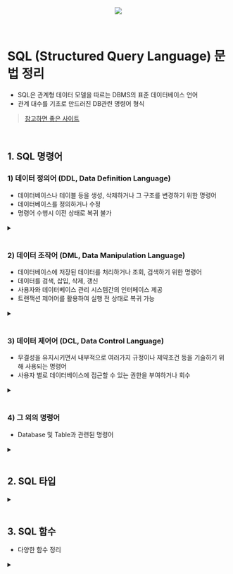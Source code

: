 <div align='center'>
<img src="https://capsule-render.vercel.app/api?type=transparent&color=timeAuto&height=100&section=header&fontSize=50&descSize=20&descAlign=60&descAlignY=83&text=SQL%20Study&desc=Basic%20grammar"/>
</div>
<br><br>


# SQL (Structured Query Language) 문법 정리 
- SQL은 관계형 데이터 모델을 따르는 DBMS의  표준 데이터베이스 언어
- 관계 대수를 기초로 만드러진 DB관련 명령어 형식
> [참고하면 좋은 사이트](https://tcpschool.com/mysql/intro)

<br>

## 1. SQL 명령어 


### 1) 데이터 정의어 (DDL, Data Definition Language)
-  데이터베이스나 테이블 등을 생성, 삭제하거나 그 구조를 변경하기 위한 명령어
-  데이터베이스를 정의하거나 수정
-  명령어 수행시 이전 상태로 복귀 불가
<details><summary>ㅤ</summary>

<br>

> **`CREATE`**  ( DDL 명령어 - **생성** )
<p>: 데이터베이스 오브젝트 생성</p>

```MySQL
# CREATE DATABASE [데이터베이스명];

# CREATE TABLE [테이블명](
[필드명1] [자료형(크기)] NOT NULL AUTO_INCREMENT,
[필드명2] [자료형(크기)] NOT NULL,
[필드명3] [자료형(크기)] );
```

<details><summary>예시 보기</summary>

``` MySQL
CREATE TABLE emp_table
(   emp_id      NUMBER           NOT NULL,
    emp_name    VARCHAR2(100)    NOT NULL,
    gender      VARCHAR2(10)         NULL,
    age         NUMBER               NULL,
    hire_date   DATE                 NULL,
    etc         VARCHAR2(300)        NULL,
    PRIMARY KEY (emp_id)                  );
```

</details><br><br><br>

> **`ALTER`**  ( DDL 명령어 - **변경** )
<p>: 데이터베이스 오브젝트 변경</p>

```MySQL
# ALTER TABLE [테이블명] RENAME [새 테이블명];

# ALTER TABLE [테이블명] MODIFY COLUMN [필드명] [새 필드타입];

# ALTER TABLE [테이블명] CHANGE COLUMN [필드명] [새 필드명] [새 필드타입];

# ALTER TABLE [테이블명] ADD COLUMN [필드명] [필드타입];

# ALTER TABLE [테이블명] DROP COLUMN [필드명];
```

<details><summary>예시 보기</summary>

``` MySQL
ALTER TABLE ex_table RENAME ex_table2;

ALTER TABLE ex_table MODIFY COLUMN ex_column varchar(16) NULL;

ALTER TABLE ex_table CHANGE COLUMN ex_column ex_column2 varchar(16) NULL;

ALTER TABLE ex_table ADD COLUMN ex_column varchar(32) NOT NULL;

ALTER TABLE ex_table DROP COLUMN ex_column;
```

</details><br><br><br>

> **`DROP`**  ( DDL 명령어 - **삭제** )
<p>: 데이터베이스 오브젝트 삭제</p>

```MySQL
# DROP DATABASE [데이터베이스명];

# DROP TABLE [테이블명];
```

<details><summary>예시 보기</summary>

``` MySQL
DROP DATABASE DB_test;

DROP TABLE test_1;

DROP TABLE if exists test_1

DROP user '사용자ID'@localhost;
```

</details><br><br><br>

> **`TRUNCATE`**  ( DDL 명령어 - **삭제** )
<p>: 데이터베이스 오브젝트의 내용 삭제</p>

```MySQL
# TRUNCATE TABLE [테이블명];
```

<details><summary>예시 보기</summary>

``` MySQL
TRUNCATE TABLE test_1
```
[ 출력결과 ]
|ID|Name|ReserveDate|RoomNum|
|--|--|--|--|
|||||


<br><br><br>

</details><br><br><br>

</details><br>

### 2) 데이터 조작어 (DML, Data Manipulation Language)
   -  데이터베이스에 저장된 데이터를 처리하거나 조회, 검색하기 위한 명령어
   -  데이터를 검색, 삽입, 삭제, 갱신
  -  사용자와 데이터베이스 관리 시스템간의 인터페이스 제공
  -  트랜잭션 제어어를 활용하여 실행 전 상태로 복귀 가능

<details><summary>ㅤ</summary>

<br>

> **`SELECT`**  ( DML 명령어 - **데이터 조회** )
<p>: 테이블의 내용을 조회</p>

```MySQL
# SELECTE [필드명] FROM [테이블명];
```

<details><summary>예시 보기</summary>

``` MySQL
SELECT * FROM []

SELECT DISTINCT [필드명] FROM [테이블명]

SELECT [필드명] AS [필드 별칭] FROM [테이블명]

SELECT [필드명1], [필드명2], ... FROM [테이블명] WHERE [필드명]=[조건값]
```

</details><br><br><br>

> **`INSERT`**  ( DML 명령어 - **데이터 삽입** )
<p>: 삽입 형태로 신규 데이터를 테이블에 저장</p>

```MySQL
# INSERT INTO [테이블명]([필드명1], [필드명2], ...)
   VALUES ([데이터값1], [데이터값2], ...);

# INSERT INTO [테이블명]
   VALUES ([데이터값1], [데이터값2], [데이터값3], ...);
```

<details><summary>예시 보기</summary>

``` MySQL
INSERT INTO Reservation VALUES(1, '이순신', '2016-02-16', 1108);

INSERT INTO Reservation(ID, Name) VALUES (3, '김유신');
```
[ 출력결과 ]
|ID|Name|ReserveDate|RoomNum|
|--|--|--|--|
|1|이순신|2016-02-16|1108|
|3|김유신|NULL|NULL|

</details><br><br><br>


> **`UPDATE`**  ( DML 명령어 - **데이터 수정** )
<p>: 데이터의 내용을 수정</p>

```MySQL
# UPDATE [테이블명]
SET [조건 필드명1]=[조건값1], [조건 필드명2]=[조건값2], ...
WHERE [업데이트 하고싶은 필드명]=[업데이트 할 데이터값];
```

<details><summary>예시 보기</summary>

``` MySQL
# 예제 1
UPDATE Reservation
SET RoomNum = 1592
WHERE Name = '이순신';

# 예제 2
UPDATE Reservation
SET RoomNum = 1592;
```
[ 출력결과 1]
|ID|Name|ReserveDate|RoomNum|
|--|--|--|--|
|1|이순신|2016-02-16|1592|
|2|김유신|2002-03-10|1543|
|3|이순신|2024-02-01|1592|

<br>

[ 출력결과 2]
|ID|Name|ReserveDate|RoomNum|
|--|--|--|--|
|1|이순신|2016-02-16|1592|
|2|김유신|2002-03-10|1592|
|3|이순신|2024-02-01|1592|

</details><br><br><br>

> **`DELETE`**  ( DML 명령어 - **데이터 삭제** )
<p>: 테이블의 내용을 삭제</p>

```MySQL
# DELETE FROM [테이블명] WHERE [필드명]=[조건값];
```

<details><summary>예시 보기</summary>

``` MySQL
DELETE FROM Reservation WHERE Name = '홍길동';

DELETE FROM Reservation       (= TRUNCATE TABLE Reservation)
```
</details><br><br><br>

<br><br><br>

</details><br>


### 3) 데이터 제어어 (DCL, Data Control Language)
  -   무결성을 유지시키면서 내부적으로 여러가지 규정이나 제약조건 등을 기술하기 위해 사용되는 명령어
  -   사용자 별로 데이터베이스에 접근할 수 있는 권한을 부여하거나 회수 

<details><summary>ㅤ</summary>

<br>

> **`GRANT`**  ( DCL 명령어 - **권한 부여** )
<p>: 데이터베이스 사용자에게 권한 부여</p>

```MySQL
# GRANT [권한 범위] PRIVILEGES ON [DB명].[테이블명] TO [사용자ID@localhost];
```

<details><summary>예시 보기</summary>

``` MySQL
GRANT ALL PRIVILEGES ON test_db.* TO test_user@localhost;

GRANT SELECT,INSERT,UPDATE ON test_db.* TO test_user@localhost;

GRANT ALL PRIVILEGES ON *.* TO test_user@localhsost with grant option;
```

</details><br><br><br>

> **`REVOKE`**  ( DCL 명령어 - **권한 회수** )
<p>: 데이터베이스 사용자에게 권한 회수</p>

```MySQL
# REVOKE [권한 범위] ON [DB명].[테이블명] TO [사용자ID@localhost];
```

<details><summary>예시 보기</summary>

``` MySQL
REVOKE ALL ON *.* FROM 'root'@localhost;
```

[참고 링크](https://dev-coco.tistory.com/53)  

</details><br><br><br>


<br><br><br>
</details><br>


### 4) 그 외의 명령어
- Database 및 Table과 관련된 명령어
<details><summary>ㅤ</summary>
<br>

> **`USE`**
<p>: 사용할 데이터베이스를 선택하는 명령어</p>

```MySQL
# USE [데이터베이스명];
```
<br><br>
> **`SHOW`**
<p>: 모든 DB 또는 TABLE을 보여주는 명령어</p>

```MySQL
# SHOW DATABASES;

# SHOW TABLES;
```
<br><br>
> **`DESC`**
<p>: TABLE의 구조를 보는 명령어</p>

```MySQL
# DESC [테이블명];

# DESCRIBE [테이블명];

# EXPLAIN [테이블명];
```

<br><br><br>
</details><br>





## 2. SQL 타입
<details><summary>ㅤ</summary>
<br>




<!--
> **``**  (  **데이터 삽입** )
<p>: </p>

```MySQL
#    [테이블명][DB명][필드명]

```

<details><summary>예시 보기</summary>

``` MySQL

```
[ 출력결과 ]
|ID|Name|ReserveDate|RoomNum|
|--|--|--|--|
|1|이순신|2016-02-16|1108|
|3|김유신|NULL|NULL|

[참고 링크]()

</details><br><br><br>
-->






</details><br>




## 3. SQL 함수

- 다양한 함수 정리

<details><summary>ㅤ</summary>
<br>

> **`ORDER BY`**
<p>: 정렬하기</p>

```MySQL
ORDER BY ASC(오름차순,기본값) 또는  DESC(내림차순)
   * 여러 조건으로 정렬할 경우, 우선 적용할 컬럼 순서로 기입
```

<details><summary>예시 보기</summary>

``` MySQL
SELECT P.PRODUCT_CODE, P.PRICE*SUM(O.SALES_AMOUNT) AS SALES
FROM PRODUCT P
    INNER JOIN OFFLINE_SALE O
    ON P.PRODUCT_ID = O.PRODUCT_ID
GROUP BY PRODUCT_CODE
ORDER BY SALES DESC, PRODUCT_CODE
```
</details><br><br><br>


> **`GROUP BY`**
<p>: 그룹화 하기</p>

```MySQL
GROUP BY [필드명]  HAVING [조건]
```

<details><summary>예시 보기</summary>

``` MySQL
SELECT ANIMAL_TYPE, COUNT(ANIMAL_TYPE) as 'count' 
FROM ANIMAL_INS
/*
# 방법1
 WHERE ANIMAL_TYPE IN ('Cat', 'Dog')
*/

# 방법 2
WHERE ANIMAL_TYPE = 'Cat' OR ANIMAL_TYPE = 'Dog'
GROUP BY ANIMAL_TYPE 
ORDER BY ANIMAL_TYPE
```
</details><br><br><br>


> **`DISTINCT`**
<p>: 중복값 제외</p>

```MySQL
DISTINCT [필드명] 
```
<details><summary>예시 보기</summary>

``` MySQL
SELECT COUNT(DISTINCT NAME) AS CNT FROM ANIMAL_INS WHERE NOT ISNULL(NAME)
```
</details><br><br><br>


> **`LIMIT`**
<p>: 상위 n개 값 추출</p>

```MySQL
LIMIT [n]
```
<details><summary>예시 보기</summary>

``` MySQL
SELECT NAME FROM ANIMAL_INS ORDER BY DATETIME LIMIT 1
```
</details><br><br><br>


> **`AVG`**
<p>: 평균값 구하기</p>

```MySQL
AVG([필드값])
```
<details><summary>예시 보기</summary>

``` MySQL
SELECT ROUND(AVG(DAILY_FEE)) AS AVERAGE_FEE FROM CAR_RENTAL_COMPANY_CAR WHERE CAR_TYPE = 'SUV'
```
</details><br><br><br>


> **`ISNULL`**
<p>: 빈값찾기</p>

```MySQL
ISNULL([필드값], [NULL일 경우 대체할 값])
```
<details><summary>예시 보기</summary>

``` MySQL
SELECT ANIMAL_ID FROM ANIMAL_INS WHERE ISNULL(NAME)
```
</details><br><br><br>


> **`IFNULL`**
<p>: 빈값채우기</p>

```MySQL
IFNULL([필드값],[대체할 값])
```
<details><summary>예시 보기</summary>

``` MySQL
SELECT ANIMAL_TYPE, IFNULL(NAME,'No name'), SEX_UPON_INTAKE FROM ANIMAL_INS ORDER BY ANIMAL_ID
```
</details><br><br><br>


> **`DATE_FORMAT`**
<p>: 날짜 출력형식 변경</p>

```MySQL
DATE_FORMAT([필드값],입력 형식)
```
<details><summary>예시 보기</summary>

``` MySQL
SELECT  HISTORY_ID,
        CAR_ID,
        LEFT(START_DATE,10) AS START_DATE,
        DATE_FORMAT(END_DATE,'%Y-%m-%d') AS END_DATE,
        CASE WHEN DATEDIFF(END_DATE,START_DATE)+1 < 30 THEN '단기 대여'
            ELSE '장기 대여' END AS RENT_TYPE
FROM CAR_RENTAL_COMPANY_RENTAL_HISTORY
WHERE LEFT(START_DATE,7)='2022-09'
ORDER BY HISTORY_ID DESC
```

<div align = 'center'>

|format type|description|format type|description|
|:--:|:--:|:--:|:--:|
|%Y|년도 (2021)|%y|년도 (21)|
|%M|월 (January, August)|%m|월 (01, 02, 11)|
|%b|월(Jan, Aug)|%c|월 (1, 8)|
|%W|요일(Wednesday, friday)|%a|요일(Wed, Fri)|
|%d|일(01, 19)|%e|일(1, 19)|
|%T|시간 (12:30:00)|%r|시간 (12:30:00 AM)|
|%H|24시간 시간(01, 14, 18)|%l|12시간 시간 (01, 02, 06)|
|%i|분 (00)|%S|초 (00)|

</div>
</details><br><br><br>


> **`DATEDIFF`**
<p>: 시간 차이 계산</p>

```MySQL
DATEDIFF(날짜1,날짜2)
TIMEDIFF(날짜1,날짜2)
PERIOD_DIFF(날짜1,날짜2)
TIMESTAMPDIFF(단위,시간1,시간2)
```
<details><summary>예시 보기</summary>

``` MySQL
SELECT CAR_ID, ROUND(AVG(DATEDIFF(END_DATE,START_DATE)+1),1) AS AVERAGE_DURATION
FROM CAR_RENTAL_COMPANY_RENTAL_HISTORY
GROUP BY CAR_ID HAVING AVERAGE_DURATION >=7 
ORDER BY AVERAGE_DURATION DESC , CAR_ID DESC
```
[TIMESTAMPDIFF 단위]

|format type|description|format type|description|
|:--:|:--:|:--:|:--:|
|YEAR|년|QUARTER|분기|
|MONTH|월|WEEK|주|
|DAY|일|HOUR|시|
|MINUTE|분|SECOND|초|

</details><br><br><br>


> **`CASE`**
<p>: 여러 조건에 맞게 값 변경하기</p>

```MySQL
CASE WHEN [필드값] [조건] THEN [대체값1]
     WHEN [필드값] [조건] THEN [대체값2]
     ...
     ELSE [대체값n] END
```
<details><summary>예시 보기</summary>

``` MySQL
SELECT BOARD_ID, WRITER_ID, TITLE, PRICE, 
        CASE WHEN STATUS = 'SALE' THEN '판매중'
             WHEN STATUS = 'RESERVED' THEN '예약중' 
             ELSE '거래완료' 
             END
FROM USED_GOODS_BOARD
WHERE CREATED_DATE LIKE '2022-10-05%'
```
</details><br><br><br>


> **`CONCAT`**
<p>: 문자열 합치기</p>

```MySQL
CONCAT(문자열1, 문자열2,...,문자열n)
```
<details><summary>예시 보기</summary>

``` MySQL
SELECT CONCAT('/home/grep/src/', F.BOARD_ID, '/', F.FILE_ID, F.FILE_NAME, F.FILE_EXT) AS FILE_PATH 
FROM USED_GOODS_FILE F 
    INNER JOIN USED_GOODS_BOARD B
            ON B.BOARD_ID = F.BOARD_ID
WHERE B.VIEWS = (
    SELECT MAX(VIEWS)
    FROM USED_GOODS_BOARD)
```
</details><br><br><br>


















<!--
> **`ORDER BY`**
<p>: 정렬하기</p>

```MySQL

```
<details><summary>예시 보기</summary>

``` MySQL

```
</details><br><br><br>
-->


</details><br>
